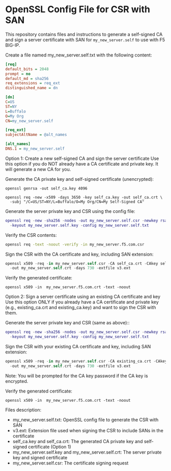 # OpenSSL Config File for CSR with SAN

This repository contains files and instructions to generate a self-signed CA and sign a server certificate with SAN for `my_new_server.self` to use with F5 BIG-IP.

Create a file named my_new_server.self.txt with the following content:
```ini
[req]
default_bits = 2048
prompt = no
default_md = sha256
req_extensions = req_ext
distinguished_name = dn

[dn]
C=US
ST=NY
L=Buffalo
O=My Org
CN=my_new_server.self

[req_ext]
subjectAltName = @alt_names

[alt_names]
DNS.1 = my_new_server.self
```

Option 1: Create a new self-signed CA and sign the server certificate
Use this option if you do NOT already have a CA certificate and private key. It will generate a new CA for you.

Generate the CA private key and self-signed certificate (unencrypted):

```vbnet
openssl genrsa -out self_ca.key 4096

openssl req -new -x509 -days 3650 -key self_ca.key -out self_ca.crt \
  -subj "/C=US/ST=NY/L=Buffalo/O=My Org/CN=My Self-Signed CA"
```

Generate the server private key and CSR using the config file:

```lua
openssl req -new -sha256 -nodes -out my_new_server.self.csr -newkey rsa:2048 \
  -keyout my_new_server.self.key -config my_new_server.self.txt
```

Verify the CSR contents:

```bash
openssl req -text -noout -verify -in my_new_server.f5.com.csr
```

Sign the CSR with the CA certificate and key, including SAN extension:

```swift
openssl x509 -req -in my_new_server.self.csr -CA self_ca.crt -CAkey self_ca.key -CAcreateserial \
  -out my_new_server.self.crt -days 730 -extfile v3.ext
```

Verify the generated certificate:

```arduino
openssl x509 -in  my_new_server.f5.com.crt -text -noout
```

Option 2: Sign a server certificate using an existing CA certificate and key
Use this option ONLY if you already have a CA certificate and private key (e.g., existing_ca.crt and existing_ca.key) and want to sign the CSR with them.

Generate the server private key and CSR (same as above)::

```lua
openssl req -new -sha256 -nodes -out my_new_server.self.csr -newkey rsa:2048 \
  -keyout my_new_server.self.key -config my_new_server.self.txt
```

Sign the CSR with your existing CA certificate and key, including SAN extension:

```swift
openssl x509 -req -in my_new_server.self.csr -CA existing_ca.crt -CAkey existing_ca.key -CAcreateserial \
  -out my_new_server.self.crt -days 730 -extfile v3.ext
```
Note: You will be prompted for the CA key password if the CA key is encrypted.

Verify the generated certificate:

```arduino
openssl x509 -in  my_new_server.f5.com.crt -text -noout
```



Files description:
- my_new_server.self.txt: OpenSSL config file to generate the CSR with SAN
- v3.ext: Extension file used when signing the CSR to include SANs in the certificate
- self_ca.key and self_ca.crt: The generated CA private key and self-signed certificate (Option 1)
- my_new_server.self.key and my_new_server.self.crt: The server private key and signed certificate
- my_new_server.self.csr: The certificate signing request



